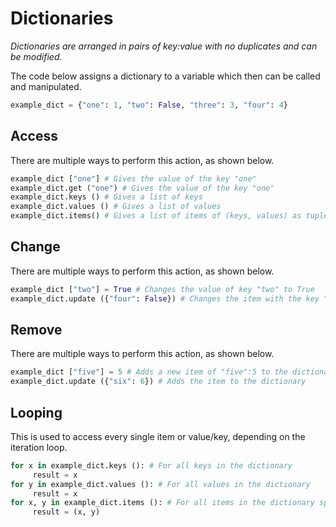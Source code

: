 # Dictionaries

*Dictionaries are arranged in pairs of key:value with no duplicates and can be modified.* 

The code below assigns a dictionary to a variable which then can be called and manipulated. 

```python
example_dict = {"one": 1, "two": False, "three": 3, "four": 4}
```

## Access

There are multiple ways to perform this action, as shown below.

```python
example_dict ["one"] # Gives the value of the key "one"
example_dict.get ("one") # Gives the value of the key "one"
example_dict.keys () # Gives a list of keys
example_dict.values () # Gives a list of values
example_dict.items() # Gives a list of items of (keys, values) as tuples
```

## Change

There are multiple ways to perform this action, as shown below.

```python
example_dict ["two"] = True # Changes the value of key "two" to True
example_dict.update ({"four": False}) # Changes the item with the key "four"
```

## Remove

There are multiple ways to perform this action, as shown below.

```python
example_dict ["five"] = 5 # Adds a new item of "five":5 to the dictionary
example_dict.update ({"six": 6}) # Adds the item to the dictionary
```

## Looping

This is used to access every single item or value/key, depending on the iteration loop. 

```python
for x in example_dict.keys (): # For all keys in the dictionary
     result = x
for y in example_dict.values (): # For all values in the dictionary
     result = x
for x, y in example_dict.items (): # For all items in the dictionary split into x, y
     result = (x, y)
```